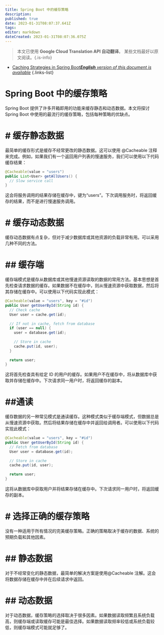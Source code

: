 ```yaml
---
title: Spring Boot 中的缓存策略
description: 
published: true
date: 2023-01-31T08:07:37.641Z
tags: 
editor: markdown
dateCreated: 2023-01-31T08:07:36.075Z
---
```


> 本文已使用 **Google Cloud Translation API 自动翻译**。
某些文档最好以原文阅读。{.is-info}
- [Caching Strategies in Spring Boot***English** version of this document is available*](/en/Knowledge-base/Spring-Boot/caching-strategies-in-spring-boot)
{.links-list}


# Spring Boot 中的缓存策略

Spring Boot 提供了许多开箱即用的功能来缓存静态和动态数据。本文将探讨 Spring Boot 中使用的最流行的缓存策略，包括每种策略的优缺点。

# # 缓存静态数据

最简单的缓存形式是缓存不经常更改的静态数据。这可以使用 @Cacheable 注释来完成。例如，如果我们有一个返回用户列表的慢速服务，我们可以使用以下代码缓存结果：

```java
@Cacheable(value = "users")
public List<User> getAllUsers() {
  // Slow service call
}
```

这会将服务调用的结果存储在缓存中，键为“users”。下次调用服务时，将返回缓存的结果，而不是进行慢速服务调用。

# # 缓存动态数据

缓存动态数据有点复杂，但对于减少数据库或其他资源的负载非常有用。可以采用几种不同的方法。

# ## 缓存端

缓存端模式是缓存从数据库或其他慢速资源读取的数据的常用方法。基本思想是首先检查请求数据的缓存。如果数据不在缓存中，则从慢速资源中获取数据，然后将其存储在缓存中。可以使用以下代码实现此模式：

```java
@Cacheable(value = "users", key = "#id")
public User getUserById(String id) {
  // Check cache
  User user = cache.get(id);
  
  // If not in cache, fetch from database
  if (user == null) {
    user = database.get(id);
    
    // Store in cache
    cache.put(id, user);
  }
  
  return user;
}
```

这将首先检查具有给定 ID 的用户的缓存。如果用户不在缓存中，将从数据库中获取并存储在缓存中。下次请求同一用户时，将返回缓存的副本。

# ##通读

缓存数据的另一种常见模式是通读缓存。这种模式类似于缓存端模式，但数据总是从慢速资源中获取。然后将结果存储在缓存中并返回给调用者。可以使用以下代码实现此模式：

```java
@Cacheable(value = "users", key = "#id")
public User getUserById(String id) {
  // Fetch from database
  User user = database.get(id);
  
  // Store in cache
  cache.put(id, user);
  
  return user;
}
```

这将从数据库中获取用户并将结果存储在缓存中。下次请求同一用户时，将返回缓存的副本。

# # 选择正确的缓存策略

没有一种适用于所有情况的完美缓存策略。正确的策略取决于缓存的数据、系统的预期负载和其他因素。

# ## 静态数据

对于不经常变化的静态数据，最简单的解决方案是使用@Cacheable 注解。这会将数据存储在缓存中并在后续请求中返回。

# ## 动态数据

对于动态数据，缓存策略的选择取决于很多因素。如果数据读取频繁且系统负载高，则缓存端或读取缓存可能是最佳选择。如果数据读取频率较低或系统负载较低，则缓存端模式可能就足够了。